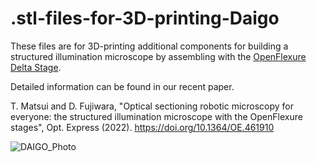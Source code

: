 # .stl-files-for-3D-printing-Daigo
These files are for 3D-printing additional components for building a structured illumination microscope by assembling with the [OpenFlexure Delta Stage](https://gitlab.com/openflexure/openflexure-delta-stage).

Detailed information can be found in our recent paper.

T. Matsui and D. Fujiwara, "Optical sectioning robotic microscopy for everyone: the structured illumination microscope with the OpenFlexure stages", Opt. Express (2022).
https://doi.org/10.1364/OE.461910

![DAIGO_Photo](https://user-images.githubusercontent.com/104545777/172093926-b932dff0-ccc3-4532-8d46-5e1341654af5.jpg)
